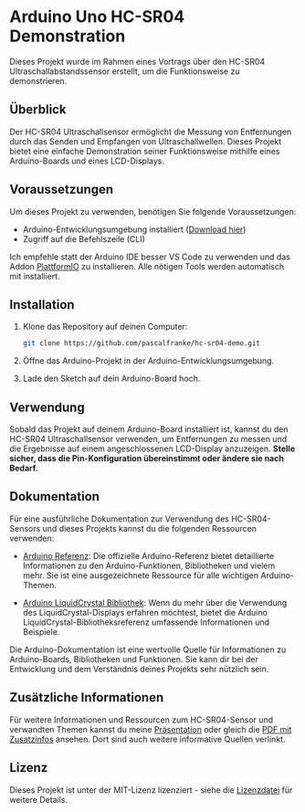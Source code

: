 # Arduino Uno HC-SR04 Demonstration

Dieses Projekt wurde im Rahmen eines Vortrags über den HC-SR04 Ultraschallabstandssensor erstellt, um die Funktionsweise zu demonstrieren.

## Überblick

Der HC-SR04 Ultraschallsensor ermöglicht die Messung von Entfernungen durch das Senden und Empfangen von Ultraschallwellen. Dieses Projekt bietet eine einfache Demonstration seiner Funktionsweise mithilfe eines Arduino-Boards und eines LCD-Displays.

## Voraussetzungen

Um dieses Projekt zu verwenden, benötigen Sie folgende Voraussetzungen:

- Arduino-Entwicklungsumgebung installiert ([Download hier](https://www.arduino.cc/en/software))
- Zugriff auf die Befehlszeile (CLI)

Ich empfehle statt der Arduino IDE besser VS Code zu verwenden und das Addon [PlattformIO](https://marketplace.visualstudio.com/items?itemName=platformio.platformio-ide) zu installieren. Alle nötigen Tools werden automatisch mit installiert.

## Installation

1. Klone das Repository auf deinen Computer:

   ```bash
   git clone https://github.com/pascalfranke/hc-sr04-demo.git
   ```

2. Öffne das Arduino-Projekt in der Arduino-Entwicklungsumgebung.

3. Lade den Sketch auf dein Arduino-Board hoch.

## Verwendung
Sobald das Projekt auf deinem Arduino-Board installiert ist, kannst du den HC-SR04 Ultraschallsensor verwenden, um Entfernungen zu messen und die Ergebnisse auf einem angeschlossenen LCD-Display anzuzeigen. **Stelle sicher, dass die Pin-Konfiguration übereinstimmt oder ändere sie nach Bedarf.**

## Dokumentation
Für eine ausführliche Dokumentation zur Verwendung des HC-SR04-Sensors und dieses Projekts kannst du die folgenden Ressourcen verwenden:

- [Arduino Referenz](https://www.arduino.cc/reference/en/): Die offizielle Arduino-Referenz bietet detaillierte Informationen zu den Arduino-Funktionen, Bibliotheken und vielem mehr. Sie ist eine ausgezeichnete Ressource für alle wichtigen Arduino-Themen.

- [Arduino LiquidCrystal Bibliothek](https://www.arduino.cc/reference/en/libraries/liquidcrystal/): Wenn du mehr über die Verwendung des LiquidCrystal-Displays erfahren möchtest, bietet die Arduino LiquidCrystal-Bibliotheksreferenz umfassende Informationen und Beispiele.

Die Arduino-Dokumentation ist eine wertvolle Quelle für Informationen zu Arduino-Boards, Bibliotheken und Funktionen. Sie kann dir bei der Entwicklung und dem Verständnis deines Projekts sehr nützlich sein.


## Zusätzliche Informationen
Für weitere Informationen und Ressourcen zum HC-SR04-Sensor und verwandten Themen kannst du meine [Präsentation](https://github.com/pascalfranke/hc-sr04-demo/blob/main/documents/ultraschall-sensor-hc-sr04-pascalfranke.pptx) oder gleich die [PDF mit Zusatzinfos](https://github.com/pascalfranke/hc-sr04-demo/blob/main/documents/zusatzinfos_pdf_ultraschall-sensor-hc-sr04-pascalfranke.pdf) ansehen. Dort sind auch weitere informative Quellen verlinkt.


## Lizenz
Dieses Projekt ist unter der MIT-Lizenz lizenziert - siehe die [Lizenzdatei]((https://github.com/pascalfranke/hc-sr04-demo/blob/main/LICENSE.md)https://github.com/pascalfranke/hc-sr04-demo/blob/main/LICENSE.md) für weitere Details.
